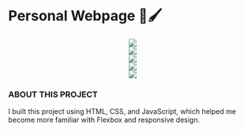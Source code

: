 <div align="left">
  <h1>Personal Webpage 🎨🖌️</h1>
</div>
<div align="center">
  <div>
    <img src="https://github.com/andrejkoller/personal-webpage/assets/155898625/fe536121-91f3-49b8-8da0-56a31d84707a">
  </div>
  <div>
    <img src="https://github.com/andrejkoller/personal-webpage/assets/155898625/14031b10-ba2c-472d-9f7d-6335dd1cb46c">
  </div>
    <div>
    <img src="https://github.com/andrejkoller/personal-webpage/assets/155898625/93237bcd-1df0-4f58-ab62-fa0730b19023">
  </div>
    <div>
    <img src="https://github.com/andrejkoller/personal-webpage/assets/155898625/98ab5acd-121d-4bd2-adf9-ceb118271373">
  </div>
    <div>
    <img src="https://github.com/andrejkoller/personal-webpage/assets/155898625/0535de3c-fe59-42fa-90cb-7d9ae4f349b1">
  </div>
</div>
<div align="left">
  <h3>ABOUT THIS PROJECT</h3>
</div>
<div align="left">
  <p>
    I built this project using HTML, CSS, and JavaScript, which helped me become more familiar with Flexbox and responsive design.
  </p>
</div>
